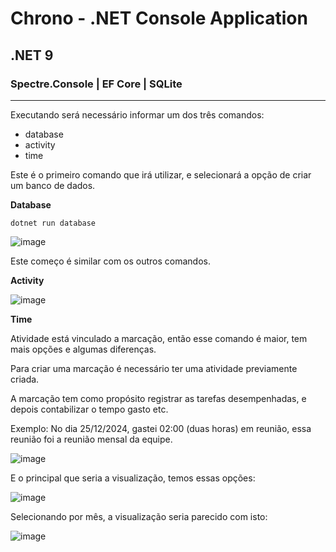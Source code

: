 # Chrono - .NET Console Application

## .NET 9

### Spectre.Console | EF Core | SQLite

---

Executando será necessário informar um dos três comandos:
* database
* activity
* time

Este é o primeiro comando que irá utilizar, e selecionará a opção de criar um banco de dados.

**Database**

```
dotnet run database
```

![image](https://github.com/user-attachments/assets/05cabb5e-308d-4c92-a13b-6565e5c49372)

Este começo é similar com os outros comandos.

**Activity**

![image](https://github.com/user-attachments/assets/4b3bea35-8ff7-438b-b018-555e719a4129)


**Time**

Atividade está vinculado a marcação, então esse comando é maior, tem mais opções e algumas diferenças.

Para criar uma marcação é necessário ter uma atividade previamente criada.

A marcação tem como propósito registrar as tarefas desempenhadas, e depois contabilizar o tempo gasto etc.

Exemplo: No dia 25/12/2024, gastei 02:00 (duas horas) em reunião, essa reunião foi a reunião mensal da equipe.

![image](https://github.com/user-attachments/assets/293d9467-9bc2-4e20-a503-8595af6c688c)

E o principal que seria a visualização, temos essas opções:

![image](https://github.com/user-attachments/assets/07220b84-ea8d-4826-8b81-9e0ce2818395)

Selecionando por mês, a visualização seria parecido com isto:

![image](https://github.com/user-attachments/assets/afd4e02c-622f-4794-9c7f-49a82d9341a6)


